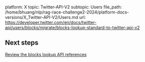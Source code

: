 platform: X
topic: Twitter-API-V2
subtopic: Users
file_path: /home/bhuang/nlp/rag-race-challenge2-2024/platform-docs-versions/X_Twitter-API-V2/Users.md
url: https://developer.twitter.com/en/docs/twitter-api/users/blocks/migrate/blocks-lookup-standard-to-twitter-api-v2

## Next steps

[Review the blocks lookup API references](https://developer.twitter.com/en/docs/twitter-api/users/blocks/api-reference "Review the blocks lookup API references")